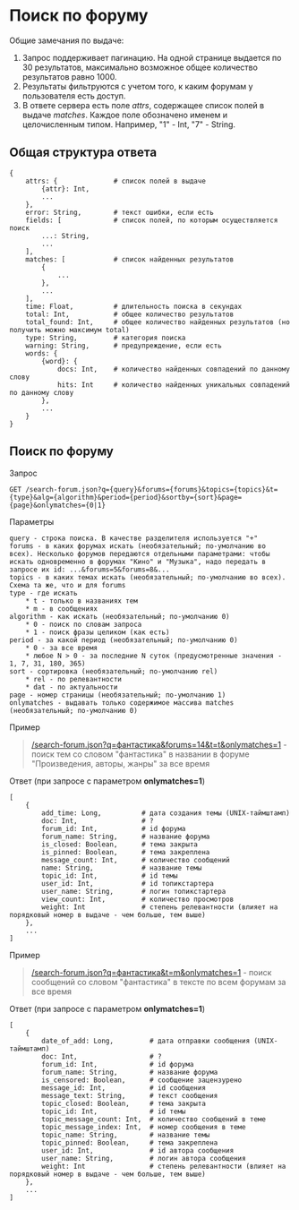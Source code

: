 # Поиск по форуму

Общие замечания по выдаче:
1. Запрос поддерживает пагинацию. На одной странице выдается по 30 результатов, максимально возможное общее количество результатов равно 1000.
2. Результаты фильтруются с учетом того, к каким форумам у пользователя есть доступ.
3. В ответе сервера есть поле *attrs*, содержащее список полей в выдаче *matches*. Каждое поле обозначено именем и целочисленным типом. Например, "1" - Int, "7" - String.
## Общая структура ответа
```
{
    attrs: {              # список полей в выдаче
        {attr}: Int,
        ...
    },
    error: String,        # текст ошибки, если есть
    fields: [             # список полей, по которым осуществляется поиск
        ...: String,
        ...
    ],
    matches: [            # список найденных результатов
        {
            ...
        },
        ...
    ],
    time: Float,          # длительность поиска в секундах
    total: Int,           # общее количество результатов
    total_found: Int,     # общее количество найденных результатов (но получить можно максимум total)
    type: String,         # категория поиска
    warning: String,      # предупреждение, если есть
    words: {
        {word}: {
            docs: Int,    # количество найденных совпадений по данному слову
            hits: Int     # количество найденных уникальных совпадений по данному слову
        },
        ...
    }
}
```


## Поиск по форуму

Запрос
```
GET /search-forum.json?q={query}&forums={forums}&topics={topics}&t={type}&alg={algorithm}&period={period}&sortby={sort}&page={page}&onlymatches={0|1}
```

Параметры
```
query - строка поиска. В качестве разделителя используется "+"
forums - в каких форумах искать (необязательный; по-умолчанию во всех). Несколько форумов передаются отдельными параметрами: чтобы искать одновременно в форумах "Кино" и "Музыка", надо передать в запросе их id: ...&forums=5&forums=8&...
topics - в каких темах искать (необязательный; по-умолчанию во всех). Схема та же, что и для forums
type - где искать
    * t - только в названиях тем
    * m - в сообщениях
algorithm - как искать (необязательный; по-умолчанию 0)
    * 0 - поиск по словам запроса
    * 1 - поиск фразы целиком (как есть)
period - за какой период (необязательный; по-умолчанию 0)
    * 0 - за все время
    * любое N > 0 - за последние N суток (предусмотренные значения - 1, 7, 31, 180, 365)
sort - сортировка (необязательный; по-умолчанию rel)
    * rel - по релевантности
    * dat - по актуальности
page - номер страницы (необязательный; по-умолчанию 1)
onlymatches - выдавать только содержимое массива matches (необязательный; по-умолчанию 0)
```

Пример
> [/search-forum.json?q=фантастика&forums=14&t=t&onlymatches=1](https://api.fantlab.ru/search-forum.json?q=фантастика&forums=14&t=t&onlymatches=1) - поиск тем со словом "фантастика" в названии в форуме "Произведения, авторы, жанры" за все время

Ответ (при запросе с параметром **onlymatches=1**)
```
[
    {
        add_time: Long,          # дата создания темы (UNIX-таймштамп)
        doc: Int,                # ?
        forum_id: Int,           # id форума
        forum_name: String,      # название форума
        is_closed: Boolean,      # тема закрыта
        is_pinned: Boolean,      # тема закреплена
        message_count: Int,      # количество сообщений
        name: String,            # название темы
        topic_id: Int,           # id темы
        user_id: Int,            # id топикстартера
        user_name: String,       # логин топикстартера
        view_count: Int,         # количество просмотров
        weight: Int              # степень релевантности (влияет на порядковый номер в выдаче - чем больше, тем выше)
    },
    ...
]
```

Пример
> [/search-forum.json?q=фантастика&t=m&onlymatches=1](https://api.fantlab.ru/search-forum.json?q=фантастика&t=m&onlymatches=1) - поиск сообщений со словом "фантастика" в тексте по всем форумам за все время

Ответ (при запросе с параметром **onlymatches=1**)
```
[
    {
        date_of_add: Long,         # дата отправки сообщения (UNIX-таймштамп)
        doc: Int,                  # ?
        forum_id: Int,             # id форума
        forum_name: String,        # название форума
        is_censored: Boolean,      # сообщение зацензурено
        message_id: Int,           # id сообщения
        message_text: String,      # текст сообщения
        topic_closed: Boolean,     # тема закрыта
        topic_id: Int,             # id темы
        topic_message_count: Int,  # количество сообщений в теме
        topic_message_index: Int,  # номер сообщения в теме
        topic_name: String,        # название темы
        topic_pinned: Boolean,     # тема закреплена
        user_id: Int,              # id автора сообщения
        user_name: String,         # логин автора сообщения
        weight: Int                # степень релевантности (влияет на порядковый номер в выдаче - чем больше, тем выше)
    },
    ...
]
```
